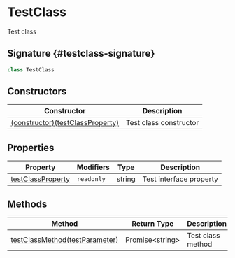 # TestClass

Test class

## Signature {#testclass-signature}

```typescript
class TestClass
```

## Constructors

| Constructor | Description |
| --- | --- |
| [(constructor)(testClassProperty)](docs/simple-suite-test/testnamespace-testclass-_constructor_-constructor) | Test class constructor |

## Properties

| Property | Modifiers | Type | Description |
| --- | --- | --- | --- |
| [testClassProperty](docs/simple-suite-test/testnamespace-testclass-testclassproperty-property) | <code>readonly</code> | string | Test interface property |

## Methods

| Method | Return Type | Description |
| --- | --- | --- |
| [testClassMethod(testParameter)](docs/simple-suite-test/testnamespace-testclass-testclassmethod-method) | Promise&lt;string&gt; | Test class method |

